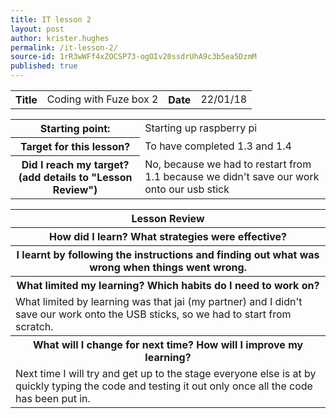 ```yaml
---
title: IT lesson 2
layout: post
author: krister.hughes
permalink: /it-lesson-2/
source-id: 1rR3wWFf4xZOCSP73-ogOIv20ssdrUhA9c3b5ea5DzmM
published: true
---
```

<table>
  <tr>
    <th>Title</th>
    <td>Coding with Fuze box 2</td>
    <th>Date</th>
    <td>22/01/18</td>
  </tr>
</table>


<table>
  <tr>
    <th>Starting point:</th>
    <td>Starting up raspberry pi </td>
  </tr>
  <tr>
    <th>Target for this lesson?</th>
    <td>To have completed 1.3 and 1.4</td>
  </tr>
  <tr>
    <th>Did I reach my target? 
(add details to "Lesson Review")</th>
    <td> No, because we had to restart from 1.1 because we didn't save our work onto our usb stick</td>
  </tr>
</table>


<table>
  <tr>
    <th>Lesson Review</th>
  </tr>
  <tr>
    <th>How did I learn? What strategies were effective? </th>
  </tr>
  <tr>
    <th>I learnt by following the instructions and finding out what was wrong when things went wrong.</th>
  </tr>
  <tr>
    <th>What limited my learning? Which habits do I need to work on? </th>
  </tr>
  <tr>
    <td>What limited by learning was that jai (my partner) and I didn't save our work onto the USB sticks, so we had to start from scratch.</td>
  </tr>
  <tr>
    <th>What will I change for next time? How will I improve my learning?</th>
  </tr>
  <tr>
    <td>Next time I will try and get up to the stage everyone else is at by quickly typing the code and testing it out only once all the code has been put in.</td>
  </tr>
</table>



